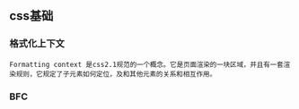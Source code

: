 ## css基础

### 格式化上下文
```
Formatting context 是css2.1规范的一个概念。它是页面渲染的一块区域，并且有一套渲染规则，它规定了子元素如何定位，及和其他元素的关系和相互作用。
```

### BFC